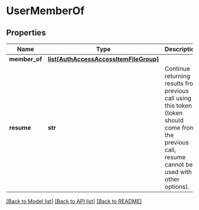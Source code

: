 # UserMemberOf

## Properties
Name | Type | Description | Notes
------------ | ------------- | ------------- | -------------
**member_of** | [**list[AuthAccessAccessItemFileGroup]**](AuthAccessAccessItemFileGroup.md) |  | [optional] 
**resume** | **str** | Continue returning results from previous call using this token (token should come from the previous call, resume cannot be used with other options). | [optional] 

[[Back to Model list]](../README.md#documentation-for-models) [[Back to API list]](../README.md#documentation-for-api-endpoints) [[Back to README]](../README.md)


